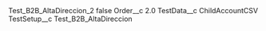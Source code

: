 <?xml version="1.0" encoding="UTF-8"?>
<CustomMetadata xmlns="http://soap.sforce.com/2006/04/metadata" xmlns:xsi="http://www.w3.org/2001/XMLSchema-instance" xmlns:xsd="http://www.w3.org/2001/XMLSchema">
    <label>Test_B2B_AltaDireccion_2</label>
    <protected>false</protected>
    <values>
        <field>Order__c</field>
        <value xsi:type="xsd:double">2.0</value>
    </values>
    <values>
        <field>TestData__c</field>
        <value xsi:type="xsd:string">ChildAccountCSV</value>
    </values>
    <values>
        <field>TestSetup__c</field>
        <value xsi:type="xsd:string">Test_B2B_AltaDireccion</value>
    </values>
</CustomMetadata>

